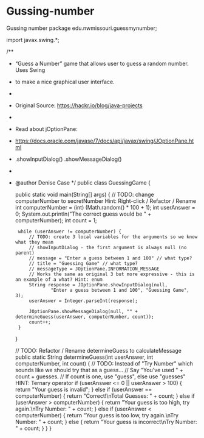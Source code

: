 # Gussing-number
Gussing number
package edu.nwmissouri.guessmynumber;

import javax.swing.*;

/**
 * “Guess a Number” game that allows user to guess a random number. Uses Swing
 * to make a nice graphical user interface.
 *
 * Original Source: https://hackr.io/blog/java-projects
 *
 * Read about jOptionPane:
 * https://docs.oracle.com/javase/7/docs/api/javax/swing/JOptionPane.html
 * .showInputDialog() .showMessageDialog()
 *
 * @author Denise Case
 */
public class GuessingGame {

    public static void main(String[] args) {
        // TODO: change computerNumber to secretNumber Hint: Right-click / Refactor / Rename
        int computerNumber = (int) (Math.random() * 100 + 1);
        int userAnswer = 0;
        System.out.println("The correct guess would be " + computerNumber);
        int count = 1;

        while (userAnswer != computerNumber) {
            // TODO: create 3 local variables for the arguments so we know what they mean
            // showInputDialog - the first argument is always null (no parent)
            // message = "Enter a guess between 1 and 100" // what type?
            // title = "Guessing Game" // what type?
            // messageType = JOptionPane.INFORMATION_MESSAGE
            // Works the same as original 3 but more expressive - this is an example of a what? Hint: enum
            String response = JOptionPane.showInputDialog(null,
                    "Enter a guess between 1 and 100", "Guessing Game", 3);
            userAnswer = Integer.parseInt(response);

            JOptionPane.showMessageDialog(null, "" + determineGuess(userAnswer, computerNumber, count));
            count++;
        }
    }

    // TODO: Refactor / Rename determineGuess to calculateMessage
    public static String determineGuess(int userAnswer, int computerNumber, int count) {
        // TODO: Instead of "Try Number" which sounds like we should try that as a guess...
        // Say "You've used " + count + guesses.
        // If count is one, use "guess", else use "guesses" HINT: Ternary operator
        if (userAnswer <= 0 || userAnswer > 100) {
            return "Your guess is invalid";
        } else if (userAnswer == computerNumber) {
            return "Correct!\nTotal Guesses: " + count;
        } else if (userAnswer > computerNumber) {
            return "Your guess is too high, try again.\nTry Number: " + count;
        } else if (userAnswer < computerNumber) {
            return "Your guess is too low, try again.\nTry Number: " + count;
        } else {
            return "Your guess is incorrect\nTry Number: " + count;
        }
    }
}

